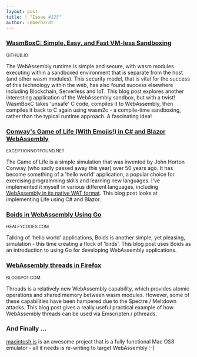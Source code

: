 ```yaml
---
layout: post
title: ! "Issue #125"
author: ceberhardt
---
```


### [WasmBoxC: Simple, Easy, and Fast VM-less Sandboxing](https://kripken.github.io/blog/wasm/2020/07/27/wasmboxc.html)

<small>GITHUB.IO</small>

The WebAssembly runtime is simple and secure, with wasm modules executing within a sandboxed environment that is separate from the host (and other wasm modules). This security model, that is vital for the success of this technology within the web, has also found success elsewhere including Blockchain, Serverless and IoT. This blog post explores another interesting application of the WebAssembly sandbox, but with a twist! WasmBoxC takes 'unsafe' C code, compiles it to WebAssembly, then compiles it back to C again using wasm2c - a compile-time sandboxing, rather than the typical runtime approach. A fascinating idea!

### [Conway's Game of Life (With Emojis!) in C# and Blazor WebAssembly](https://exceptionnotfound.net/conways-game-of-life-with-emojis-in-csharp-and-blazor-webassembly/)

<small>EXCEPTIONNOTFOUND.NET</small>

The Game of Life is a simple simulation that was invented by John Horton Conway (who sadly passed away this year) over 50 years ago. It has become something of a 'hello world' application, a popular choice for exercising programming skills and learning new languages. I've implemented it myself in various different languages, including [WebAssembly in its native WAT format](https://blog.scottlogic.com/2018/04/26/webassembly-by-hand.html). This blog post looks at implementing Life using C# and Blazor.

### [Boids in WebAssembly Using Go](https://healeycodes.com/boids-flocking-simulation/)

<small>HEALEYCODES.COM</small>

Talking of 'hello world' applications, Boids is another simple, yet pleasing, simulation - this time creating a flock of 'birds'. This blog post uses Boids as an introduction to using Go for developing WebAssembly applications.

### [WebAssembly threads in Firefox](http://cggallant.blogspot.com/2020/07/webassembly-threads-in-firefox.html)

<small>BLOGSPOT.COM</small>

Threads is a relatively new WebAssembly capability, which provides atomic operations and shared memory between wasm modules. However, some of these capabilities have been hampered due to the Spectre / Meltdown attacks. This blog post gives a really useful practical example of how WebAssembly threads can be used via Emscripten / pthreads.

### And Finally ...

[macintosh.js](https://github.com/felixrieseberg/macintosh.js) is an awesome project that is a fully functional Mac OS8 emulator - all it needs is re-writing to target WebAssembly :-)